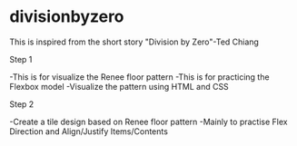 # divisionbyzero

This is inspired from the short story "Division by Zero"-Ted Chiang 

Step 1

-This is for visualize the Renee floor pattern
-This is for practicing the Flexbox model 
-Visualize the pattern using HTML and CSS

Step 2

-Create a tile design based on Renee floor pattern
-Mainly to practise Flex Direction and Align/Justify Items/Contents